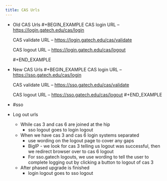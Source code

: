 ```yaml
---
title: CAS Urls
---
```


- Old CAS Urls
  #+BEGIN_EXAMPLE
  CAS login URL – https://login.gatech.edu/cas/login 
  
  CAS validate URL – https://login.gatech.edu/cas/validate 
  
  CAS logout URL – https://login.gatech.edu/cas/logout
  
  #+END_EXAMPLE
- New CAS Urls
  #+BEGIN_EXAMPLE
  CAS login URL – https://sso.gatech.edu/cas/login 
  
  CAS validate URL – https://sso.gatech.edu/cas/validate 
  
  CAS logout URL – https://sso.gatech.edu/cas/logout
  #+END_EXAMPLE
- #sso
- Log out urls
	- While cas 3 and cas 6 are joined at the hip
		- sso logout goes to login logout
	- When we have cas 3 and cas 6 login systems separated
		- use wording on the logout page to cover any gaps
		- BigIP - we look for cas 3 telling us logout was successful, then we redirect browser over to cas 6 logout
		- For sso.gatech logouts, we use wording to tell the user to complete logging out by clicking a button to logout of cas 3
	- After phased upgrade is finished
		- login logout goes to sso logout